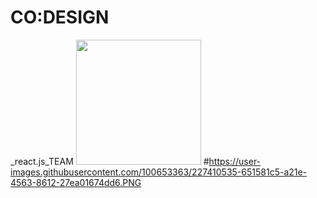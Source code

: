 # CO:DESIGN
_react.js_TEAM
<img src="https://user-images.githubusercontent.com/100653363/227410535-651581c5-a21e-4563-8612-27ea01674dd6.PNG" width="200" height="200"/>
#https://user-images.githubusercontent.com/100653363/227410535-651581c5-a21e-4563-8612-27ea01674dd6.PNG
